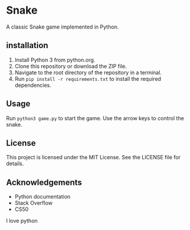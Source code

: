 # Snake
A classic Snake game implemented in Python.

## installation
1. Install Python 3 from python.org.
2. Clone this repository or download the ZIP file.
3. Navigate to the root directory of the repository in a terminal.
4. Run `pip install -r requirements.txt` to install the required dependencies.

## Usage
Run `python3 game.py` to start the game. Use the arrow keys to control the snake.

## License
This project is licensed under the MIT License. See the LICENSE file for details.

## Acknowledgements
- Python documentation
- Stack Overflow
- CS50

I love python
